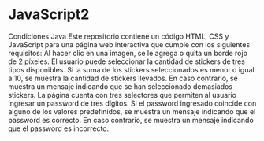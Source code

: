 # JavaScript2
Condiciones Java
Este repositorio contiene un código HTML, CSS y JavaScript para una página web interactiva que cumple con los siguientes requisitos:
Al hacer clic en una imagen, se le agrega o quita un borde rojo de 2 píxeles.
El usuario puede seleccionar la cantidad de stickers de tres tipos disponibles. Si la suma de los stickers seleccionados es menor o igual a 10, se muestra la cantidad de stickers llevados. En caso contrario, se muestra un mensaje indicando que se han seleccionado demasiados stickers.
La página cuenta con tres selectores que permiten al usuario ingresar un password de tres dígitos. Si el password ingresado coincide con alguno de los valores predefinidos, se muestra un mensaje indicando que el password es correcto. En caso contrario, se muestra un mensaje indicando que el password es incorrecto.
